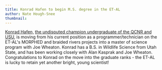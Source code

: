 ```yaml
---
title: Konrad Hafen to begin M.S. degree in the ET-AL
author: Nate Hough-Snee
thumbnail: 
---
```


[Konrad Hafen,](http://etal.joewheaton.org/people/students/konrad-hafen) [the undisputed champion undergraduate of the QCNR and USU](http://researchweek.usu.edu/2013/htm/undergraduate-research-day-april-11-2013/undergraduate-researchers-of-the-year/konrad-hafen/), is moving from his current position as a programmer/technician on the ET-AL's MORPHED and braided rivers projects into a master of science program with Joe Wheaton. Konrad has a B.S. in Wildlife Science from Utah State, and has been working closely with Alan Kasprak and Joe Wheaton. Congratulations to Konrad on the move into the graduate ranks - the ET-AL is lucky to retain yet another bright, young scientist!